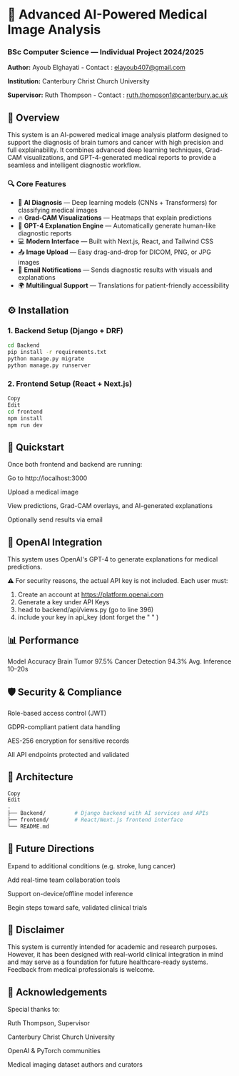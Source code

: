 # 🧠 Advanced AI-Powered Medical Image Analysis

### BSc Computer Science — Individual Project 2024/2025  
**Author:** Ayoub Elghayati  - Contact : elayoub407@gmail.com

**Institution:** Canterbury Christ Church University  

**Supervisor:** Ruth Thompson   - Contact : ruth.thompson1@canterbury.ac.uk

## 📝 Overview

This system is an AI-powered medical image analysis platform designed to support the diagnosis of brain tumors and cancer with high precision and full explainability. It combines advanced deep learning techniques, Grad-CAM visualizations, and GPT-4-generated medical reports to provide a seamless and intelligent diagnostic workflow.

### 🔍 Core Features

- 🧠 **AI Diagnosis** — Deep learning models (CNNs + Transformers) for classifying medical images
- 🔥 **Grad-CAM Visualizations** — Heatmaps that explain predictions
- 📝 **GPT-4 Explanation Engine** — Automatically generate human-like diagnostic reports
- 💻 **Modern Interface** — Built with Next.js, React, and Tailwind CSS
- 📤 **Image Upload** — Easy drag-and-drop for DICOM, PNG, or JPG images
- 📧 **Email Notifications** — Sends diagnostic results with visuals and explanations
- 🌍 **Multilingual Support** — Translations for patient-friendly accessibility

## ⚙️ Installation

### 1. Backend Setup (Django + DRF)

```bash
cd Backend
pip install -r requirements.txt
python manage.py migrate
python manage.py runserver
```
### 2. Frontend Setup (React + Next.js)
```bash
Copy
Edit
cd frontend
npm install
npm run dev
```
## 🚀 Quickstart
Once both frontend and backend are running:

Go to http://localhost:3000

Upload a medical image

View predictions, Grad-CAM overlays, and AI-generated explanations

Optionally send results via email

## 🔐 OpenAI Integration
This system uses OpenAI's GPT-4 to generate explanations for medical predictions.

⚠️ For security reasons, the actual API key is not included.
Each user must:
1. Create an account at https://platform.openai.com
2. Generate a key under API Keys
3. head to backend/api/views.py (go to line 396)
4. include your key in api_key (dont forget the " " )

## 📊 Performance
Model	Accuracy
Brain Tumor	97.5%
Cancer Detection	94.3%
Avg. Inference	10–20s

## 🛡️ Security & Compliance
Role-based access control (JWT)

GDPR-compliant patient data handling

AES-256 encryption for sensitive records

All API endpoints protected and validated

## 📁 Architecture
```graphql
Copy
Edit
.
├── Backend/         # Django backend with AI services and APIs
├── frontend/        # React/Next.js frontend interface
└── README.md
```

## 🧠 Future Directions
Expand to additional conditions (e.g. stroke, lung cancer)

Add real-time team collaboration tools

Support on-device/offline model inference

Begin steps toward safe, validated clinical trials

## 📄 Disclaimer
This system is currently intended for academic and research purposes. However, it has been designed with real-world clinical integration in mind and may serve as a foundation for future healthcare-ready systems. Feedback from medical professionals is welcome.

## 🙏 Acknowledgements
Special thanks to:

Ruth Thompson, Supervisor

Canterbury Christ Church University

OpenAI & PyTorch communities

Medical imaging dataset authors and curators
